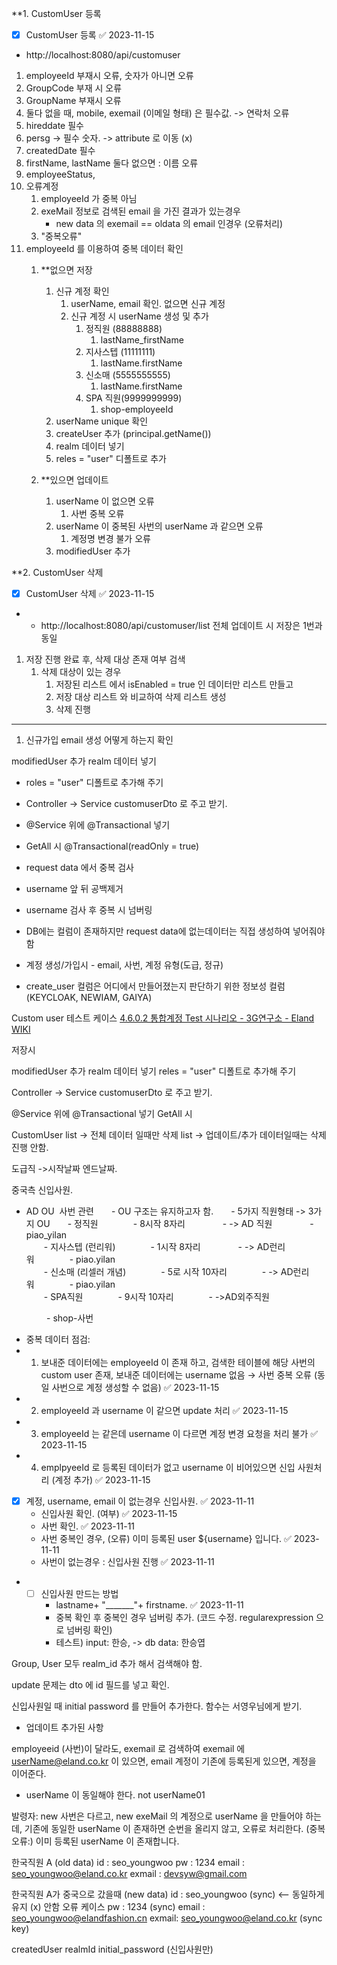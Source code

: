 
**1. CustomUser 등록

- [x] CustomUser 등록 ✅ 2023-11-15
- http://localhost:8080/api/customuser
1. employeeId 부재시 오류, 숫자가 아니면 오류
2. GroupCode 부재 시 오류
3. GroupName 부재시 오류
4. 둘다 없을 때, mobile, exemail (이메일 형태) 은 필수값. -> 연락처 오류
5.  hireddate 필수
6. persg -> 필수 숫자. -> attribute 로 이동 (x)
7. createdDate 필수
8. firstName, lastName 둘다  없으면 : 이름 오류
9. employeeStatus,
10.  오류계정
		1. employeeId 가 중복 아님
		2. exeMail 정보로 검색된 email 을 가진 결과가 있는경우
			- new data 의 exemail == oldata 의  email 인경우 (오류처리)
		3. "중복오류"
11. employeeId 를 이용하여 중복 데이터 확인
	1.  **없으면 저장
		1. 신규 계정 확인
			1. userName, email 확인. 없으면 신규 계정
			2. 신규 계정 시 userName 생성 및 추가
				1. 정직원 (88888888)
					1.  lastName_firstName
				2. 지사스텝 (11111111)
					1. lastName.firstName
				3. 신소매 (5555555555)
					1. lastName.firstName
				4. SPA 직원(9999999999)
					1. shop-employeeId
		2. userName unique 확인
		3. createUser 추가 (principal.getName())
		4. realm  데이터 넣기
		5. reles = "user" 디폴트로 추가

	2. **있으면 업데이트
		1. userName 이 없으면 오류
			1. 사번 중복 오류
		2. userName 이 중복된 사번의 userName 과 같으면 오류
			1. 계정명 변경 불가 오류
		3. modifiedUser 추가
			
**2. CustomUser 삭제	

- [x] CustomUser 삭제 ✅ 2023-11-15
- - http://localhost:8080/api/customuser/list
전체 업데이트 시 저장은 1번과 동일
1. 저장 진행 완료 후, 삭제 대상 존재 여부 검색
	1. 삭제 대상이 있는 경우
		1. 저장된 리스트 에서 isEnabled = true 인 데이터만 리스트 만들고
		2. 저장 대상 리스트 와 비교하여 삭제 리스트 생성
		3. 삭제 진행


----------------------------------------------------------------
1. 신규가입 email 생성 어떻게 하는지 확인

modifiedUser 추가
realm  데이터 넣기
- roles = "user" 디폴트로 추가해 주기
- Controller -> Service customuserDto 로 주고 받기.
- @Service 위에 @Transactional 넣기
- GetAll 시 @Transactional(readOnly = true)

- request data 에서 중복 검사
- username 앞 뒤 공백제거
- username 검사 후 중복 시 넘버링
- DB에는 컬럼이 존재하지만 request data에 없는데이터는 직접 생성하여 넣어줘야함
- 계정 생성/가입시 - email, 사번, 계정 유형(도급, 정규)
- create_user 컬럼은 어디에서 만들어졌는지 판단하기 위한 정보성 컬럼(KEYCLOAK, NEWIAM, GAIYA) 



Custom user 테스트 케이스
[4.6.0.2 통합계정 Test 시나리오 - 3G연구소 - Eland WIKI](https://wiki.eland.co.kr/pages/viewpage.action?pageId=311985745) 

저장시

modifiedUser 추가
realm  데이터 넣기
reles = "user" 디폴트로 추가해 주기

Controller -> Service customuserDto 로 주고 받기.

@Service 위에 @Transactional 넣기
GetAll 시




CustomUser
list -> 전체 데이터 일때만 삭제
list -> 업데이트/추가 데이터일때는 삭제 진행 안함.

도급직 ->시작날짜 엔드날짜.

중국측 신입사원.
- AD OU  사번 관련  - OU 구조는 유지하고자 함.  - 5가지 직원형태 -> 3가지 OU  - 정직원    - 8시작 8자리     - -> AD 직원     - piao_yilan  
  - 지사스텝 (런리워)    - 1시작 8자리     - -> AD런리워    - piao.yilan  
  - 신소매 (리셀러 개념)    - 5로 시작 10자리    - -> AD런리워    - piao.yilan  
  - SPA직원    - 9시작 10자리    - ->AD외주직원 

    - shop-사번


- 중복 데이터 점검:
-  1. 보내준 데이터에는 employeeId 이 존재 하고, 검색한 테이블에 해당 사번의 custom user 존재, 보내준 데이터에는 username 없음 → 사번 중복 오류 (동일 사번으로 계정 생성할 수 없음) ✅ 2023-11-15
 - 2. employeeId 과 username 이 같으면 update 처리 ✅ 2023-11-15
 -  3. employeeId 는 같은데 username 이 다르면 계정 변경 요청을 처리 불가 ✅ 2023-11-15
 - 4. emplpyeeId 로 등록된 데이터가 없고 username 이 비어있으면 신입 사원처리 (계정 추가) ✅ 2023-11-15

- [x] 계정, username, email 이 없는경우 신입사원. ✅ 2023-11-11
	- 신입사원 확인. (여부) ✅ 2023-11-15
	- 사번 확인. ✅ 2023-11-11
	- 사번 중복인 경우, (오류) 이미 등록된 user ${username} 입니다. ✅ 2023-11-11
	-  사번이 없는경우 : 신입사원 진행 ✅ 2023-11-11
- 
	- [ ] 신입사원  만드는 방법
		- lastname+ "_______"+ firstname. ✅ 2023-11-11
		-  중복 확인 후 중복인  경우 넘버링 추가. (코드 수정. regularexpression 으로 넘버링 확인)
		- 테스트) input: 한승, -> db data: 한승엽


Group, User 모두  realm_id 추가 해서 검색해야 함.

update 문제는 dto 에 id 필드를 넣고 확인.

신입사원일 때 initial password 를 만들어 추가한다.
함수는 서영우님에게 받기.

- 업데이트 추가된 사항

employeeid (사번)이 달라도, exemail 로 검색하여 
exemail 에 userName@eland.co.kr 이 있으면, 
email 계정이 기존에 등록된게 있으면, 계정을 이어준다. 
- userName 이 동일해야 한다. not userName01

발령자:
new 사번은 다르고, new exeMail 의 계정으로 userName 을 만들어야 하는데, 
기존에 동일한 userName 이 존재하면 순번을 올리지 않고, 오류로 처리한다.
(중복오류:) 이미 등록된 userName 이 존재합니다.



한국직원 A (old data)
id : seo_youngwoo
pw : 1234
email : [seo_youngwoo@eland.co.kr](mailto:seo_youngwoo@eland.co.kr "mailto:seo_youngwoo@eland.co.kr")
exmail : [devsyw@gmail.com](mailto:devsyw@gmail.com)

한국직원 A가 중국으로 갔을때 (new data)
id : seo_youngwoo (sync) <-- 동일하게 유지 (x) 안함 오류 케이스
pw : 1234 (sync)
email : [seo_youngwoo@elandfashion.cn](mailto:seo_youngwoo@elandfashion.cn "mailto:seo_youngwoo@elandfashion.cn")
exmail: [seo_youngwoo@eland.co.kr](mailto:seo_youngwoo@eland.co.kr "mailto:seo_youngwoo@eland.co.kr") (sync key)

createdUser
realmId
initial_password (신입사원만)